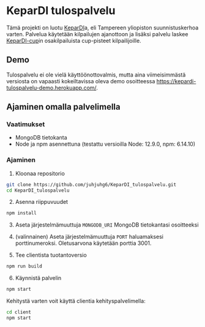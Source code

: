 # KeparDI tulospalvelu

Tämä projekti on luotu [KeparDI](webpages.tuni.fi/kepardi)a, eli Tampereen yliopiston suunnistuskerhoa varten. Palvelua käytetään kilpailujen ajanottoon ja lisäksi palvelu laskee [KeparDI-cup](https://webpages.tuni.fi/kepardi/kepardi-cup/)in osakilpailuista cup-pisteet kilpailijoille.

## Demo

Tulospalvelu ei ole vielä käyttöönottovalmis, mutta aina viimeisimmästä versiosta on vapaasti kokeiltavissa oleva demo osoitteessa https://kepardi-tulospalvelu-demo.herokuapp.com/.

## Ajaminen omalla palvelimella

### Vaatimukset

* MongoDB tietokanta
* Node ja npm asennettuna (testattu versioilla Node: 12.9.0, npm: 6.14.10)

### Ajaminen

1. Kloonaa repositorio

```bash
git clone https://github.com/juhjuhg6/KeparDI_tulospalvelu.git
cd KeparDI_tulospalvelu
```

2. Asenna riippuvuudet

```bash
npm install
```

3. Aseta järjestelmämuuttuja `MONGODB_URI` MongoDB tietokantasi osoitteeksi

4. (valinnainen) Aseta järjestelmämuuttuja `PORT` haluamaksesi porttinumeroksi. Oletusarvona käytetään porttia 3001.

5. Tee clientista tuotantoversio

```bash
npm run build
```

6. Käynnistä palvelin

```bash
npm start
```

Kehitystä varten voit käyttä clientia kehityspalvelimella:

```bash
cd client
npm start
```